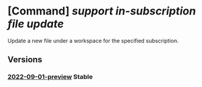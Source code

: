 # [Command] _support in-subscription file update_

Update a new file under a workspace for the specified subscription.

## Versions

### [2022-09-01-preview](/Resources/mgmt-plane/L3N1YnNjcmlwdGlvbnMve30vcHJvdmlkZXJzL21pY3Jvc29mdC5zdXBwb3J0L2ZpbGV3b3Jrc3BhY2VzL3t9L2ZpbGVzL3t9/2022-09-01-preview.xml) **Stable**

<!-- mgmt-plane /subscriptions/{}/providers/microsoft.support/fileworkspaces/{}/files/{} 2022-09-01-preview -->
